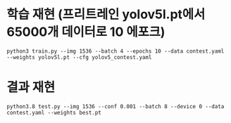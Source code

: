 # 학습 재현 (프리트레인 yolov5l.pt에서 65000개 데이터로 10 에포크)
`python3 train.py --img 1536 --batch 4 --epochs 10 --data contest.yaml --weights yolov5l.pt --cfg yolov5_contest.yaml`

# 결과 재현
`python3.8 test.py --img 1536 --conf 0.001 --batch 8 --device 0 --data contest.yaml --weights best.pt`
